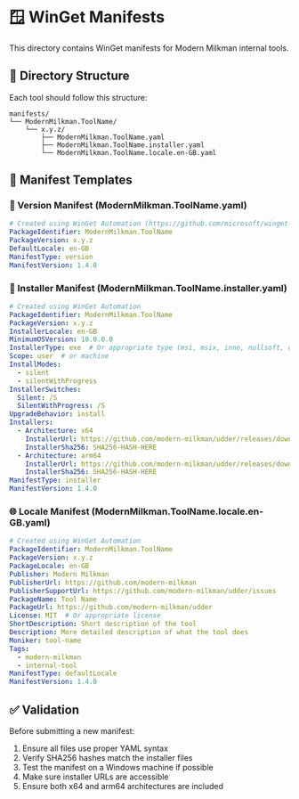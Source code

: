 # 🪟 WinGet Manifests

This directory contains WinGet manifests for Modern Milkman internal tools.

## 📁 Directory Structure

Each tool should follow this structure:
```
manifests/
└── ModernMilkman.ToolName/
    └── x.y.z/
        ├── ModernMilkman.ToolName.yaml
        ├── ModernMilkman.ToolName.installer.yaml
        └── ModernMilkman.ToolName.locale.en-GB.yaml
```

## 📄 Manifest Templates

### 📌 Version Manifest (ModernMilkman.ToolName.yaml)

```yaml
# Created using WinGet Automation (https://github.com/microsoft/winget-create)
PackageIdentifier: ModernMilkman.ToolName
PackageVersion: x.y.z
DefaultLocale: en-GB
ManifestType: version
ManifestVersion: 1.4.0
```

### 🔧 Installer Manifest (ModernMilkman.ToolName.installer.yaml)

```yaml
# Created using WinGet Automation
PackageIdentifier: ModernMilkman.ToolName
PackageVersion: x.y.z
InstallerLocale: en-GB
MinimumOSVersion: 10.0.0.0
InstallerType: exe  # Or appropriate type (msi, msix, inno, nullsoft, etc.)
Scope: user  # or machine
InstallModes:
  - silent
  - silentWithProgress
InstallerSwitches:
  Silent: /S
  SilentWithProgress: /S
UpgradeBehavior: install
Installers:
  - Architecture: x64
    InstallerUrl: https://github.com/modern-milkman/udder/releases/download/tool-name-vx.y.z/tool-name-x.y.z-windows-amd64.exe
    InstallerSha256: SHA256-HASH-HERE
  - Architecture: arm64
    InstallerUrl: https://github.com/modern-milkman/udder/releases/download/tool-name-vx.y.z/tool-name-x.y.z-windows-arm64.exe
    InstallerSha256: SHA256-HASH-HERE
ManifestType: installer
ManifestVersion: 1.4.0
```

### 🌐 Locale Manifest (ModernMilkman.ToolName.locale.en-GB.yaml)

```yaml
# Created using WinGet Automation
PackageIdentifier: ModernMilkman.ToolName
PackageVersion: x.y.z
PackageLocale: en-GB
Publisher: Modern Milkman
PublisherUrl: https://github.com/modern-milkman
PublisherSupportUrl: https://github.com/modern-milkman/udder/issues
PackageName: Tool Name
PackageUrl: https://github.com/modern-milkman/udder
License: MIT  # Or appropriate license
ShortDescription: Short description of the tool
Description: More detailed description of what the tool does
Moniker: tool-name
Tags:
  - modern-milkman
  - internal-tool
ManifestType: defaultLocale
ManifestVersion: 1.4.0
```

## ✅ Validation

Before submitting a new manifest:

1. Ensure all files use proper YAML syntax
2. Verify SHA256 hashes match the installer files
3. Test the manifest on a Windows machine if possible
4. Make sure installer URLs are accessible
5. Ensure both x64 and arm64 architectures are included